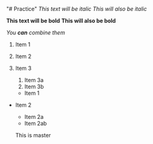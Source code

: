 "# Practice" 
*This text will be italic*
_This will also be italic_

**This text will be bold**
__This will also be bold__

_You **can** combine them_



1. Item 1
1. Item 2
1. Item 3
   1. Item 3a
   1. Item 3b
   
   
   * Item 1
* Item 2
  * Item 2a
  * Item 2ab
   
   This is master
   
